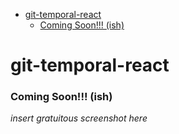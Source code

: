 <!-- START doctoc generated TOC please keep comment here to allow auto update -->
<!-- DON'T EDIT THIS SECTION, INSTEAD RE-RUN doctoc TO UPDATE -->

- [git-temporal-react](#git-temporal-react)
  - [Coming Soon!!! (ish)](#coming-soon-ish)

<!-- END doctoc generated TOC please keep comment here to allow auto update -->

# git-temporal-react

### Coming Soon!!! (ish)

_insert gratuitous screenshot here_
